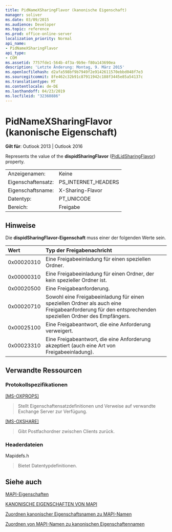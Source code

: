 ```yaml
---
title: PidNameXSharingFlavor (kanonische Eigenschaft)
manager: soliver
ms.date: 03/09/2015
ms.audience: Developer
ms.topic: reference
ms.prod: office-online-server
localization_priority: Normal
api_name:
- PidNameXSharingFlavor
api_type:
- COM
ms.assetid: 7757fde1-564b-4f3a-9b9e-f80a143690ea
description: 'Letzte Änderung: Montag, 9. März 2015'
ms.openlocfilehash: d2afa598bf9b7949f2e9142611570ebbd048f7e3
ms.sourcegitcommit: 8fe462c32b91c87911942c188f3445e85a54137c
ms.translationtype: MT
ms.contentlocale: de-DE
ms.lasthandoff: 04/23/2019
ms.locfileid: "32360886"
---
```

# <a name="pidnamexsharingflavor-canonical-property"></a>PidNameXSharingFlavor (kanonische Eigenschaft)

  
  
**Gilt für**: Outlook 2013 | Outlook 2016 
  
Represents the value of the **dispidSharingFlavor** ([PidLidSharingFlavor](pidlidsharingflavor-canonical-property.md)) property.
  
|||
|:-----|:-----|
|Anzeigenamen:  <br/> |Keine  <br/> |
|Eigenschaftensatz:  <br/> |PS_INTERNET_HEADERS  <br/> |
|Eigenschaftsname:  <br/> |X-Sharing-Flavor  <br/> |
|Datentyp:  <br/> |PT_UNICODE  <br/> |
|Bereich:  <br/> |Freigabe  <br/> |
   
## <a name="remarks"></a>Hinweise

Die **dispidSharingFlavor-Eigenschaft** muss einer der folgenden Werte sein. 
  
|**Wert**|**Typ der Freigabenachricht**|
|:-----|:-----|
|0x00020310  <br/> |Eine Freigabeeinladung für einen speziellen Ordner.  <br/> |
|0x00000310  <br/> |Eine Freigabeeinladung für einen Ordner, der kein spezieller Ordner ist.  <br/> |
|0x00020500  <br/> |Eine Freigabeanforderung.  <br/> |
|0x00020710  <br/> |Sowohl eine Freigabeeinladung für einen speziellen Ordner als auch eine Freigabeanforderung für den entsprechenden speziellen Ordner des Empfängers.  <br/> |
|0x00025100  <br/> |Eine Freigabeantwort, die eine Anforderung verweigert.  <br/> |
|0x00023310  <br/> |Eine Freigabeantwort, die eine Anforderung akzeptiert (auch eine Art von Freigabeeinladung).  <br/> |
   
## <a name="related-resources"></a>Verwandte Ressourcen

### <a name="protocol-specifications"></a>Protokollspezifikationen

[[MS-OXPROPS]](https://msdn.microsoft.com/library/f6ab1613-aefe-447d-a49c-18217230b148%28Office.15%29.aspx)
  
> Stellt Eigenschaftensatzdefinitionen und Verweise auf verwandte Exchange Server zur Verfügung.
    
[[MS-OXSHARE]](https://msdn.microsoft.com/library/e4e5bd27-d5e0-43f9-a6ea-550876724f3d%28Office.15%29.aspx)
  
> Gibt Postfachordner zwischen Clients zurück.
    
### <a name="header-files"></a>Headerdateien

Mapidefs.h
  
> Bietet Datentypdefinitionen.
    
## <a name="see-also"></a>Siehe auch



[MAPI-Eigenschaften](mapi-properties.md)
  
[KANONISCHE EIGENSCHAFTEN VON MAPI](mapi-canonical-properties.md)
  
[Zuordnen kanonischer Eigenschaftsnamen zu MAPI-Namen](mapping-canonical-property-names-to-mapi-names.md)
  
[Zuordnen von MAPI-Namen zu kanonischen Eigenschaftennamen](mapping-mapi-names-to-canonical-property-names.md)

